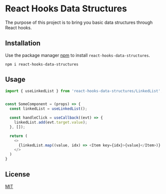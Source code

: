 # React Hooks Data Structures

The purpose of this project is to bring you basic data structures through React hooks.


## Installation

Use the package manager [npm](https://www.npmjs.com/) to install `react-hooks-data-structures`.

```shell
npm i react-hooks-data-structures
```


## Usage

```javascript
import { useLinkedList } from 'react-hooks-data-structures/LinkedList';


const SomeComponent = (props) => {
  const linkedList = useLinkedList();

  const handleClick = useCallback((evt) => {
    linkedList.add(evt.target.value);
  }, []);

  return (
    <>
      {linkedList.map((value, idx) => <Item key={idx}>{value}</Item>)}
    </>
  )
}

```


## License
[MIT](https://choosealicense.com/licenses/mit/)
